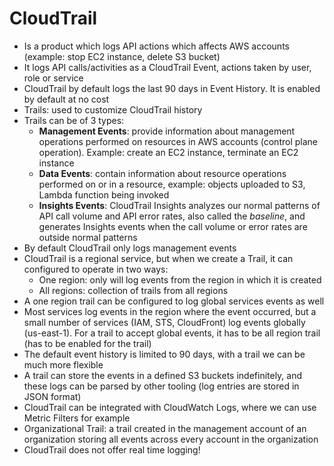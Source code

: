  # CloudTrail

- Is a product which logs API actions which affects AWS accounts (example: stop EC2 instance, delete S3 bucket)
- It logs API calls/activities as a CloudTrail Event, actions taken by user, role or service
- CloudTrail by default logs the last 90 days in Event History. It is enabled by default at no cost
- Trails: used to customize CloudTrail history
- Trails can be of 3 types:
    - **Management Events**: provide information about management operations performed on resources in AWS accounts (control plane operation). Example: create an EC2 instance, terminate an EC2 instance
    - **Data Events**: contain information about resource operations performed on or in a resource, example: objects uploaded to S3, Lambda function being invoked
    - **Insights Events**: CloudTrail Insights analyzes our normal patterns of API call volume and API error rates, also called the *baseline*, and generates Insights events when the call volume or error rates are outside normal patterns
- By default CloudTrail only logs management events
- CloudTrail is a regional service, but when we create a Trail, it can configured to operate in two ways:
    - One region: only will log events from the region in which it is created
    - All regions: collection of trails from all regions
- A one region trail can be configured to log global services events as well
- Most services log events in the region where the event occurred, but a small number of services (IAM, STS, CloudFront) log events globally (us-east-1). For a trail to accept global events, it has to be all region trail (has to be enabled for the trail)
- The default event history is limited to 90 days, with a trail we can be much more flexible
- A trail can store the events in a defined S3 buckets indefinitely, and these logs can be parsed by other tooling (log entries are stored in JSON format)
- CloudTrail can be integrated with CloudWatch Logs, where we can use Metric Filters for example
- Organizational Trail: a trail created in the management account of an organization storing all events across every account in the organization
- CloudTrail does not offer real time logging!